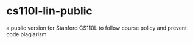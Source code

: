 # cs110l-lin-public
a public version for Stanford CS110L to follow course policy and prevent code plagiarism
